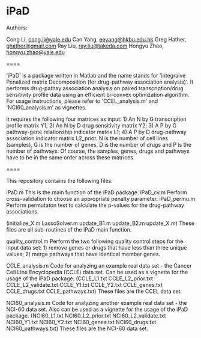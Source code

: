 iPaD
====

Authors: 

Cong Li,      cong.li@yale.edu
Can Yang,     eeyang@hkbu.edu.hk
Greg Hather,  ghather@gmail.com
Ray Liu,      ray.liu@takeda.com
Hongyu Zhao,  hongyu.zhao@yale.edu

====

'iPaD' is a package written in Matlab and the name stands for 'integraive Penalized matrix Decomposition (for drug-pathway association analysis)'. It performs drug-pathay association analysis on paired transcription/drug sensitivity profile data using an efficient bi-convex optimization algorithm. For usage instructions, please refer to 'CCEL_analysis.m' and 'NCI60_analysis.m' as vignettes.

It requires the following four matrices as input: 1) An N by G transcription profile matrix Y1; 2) An N by D drug sensitivity matrix Y2; 3) A P by G pathway-gene relationship indicator matrix L1; 4) A P by D drug-pathway association indicator matrix L2_prior. N is the number of cell lines (samples), G is the number of genes, D is the number of drugs and P is the number of pathways. Of course, the samples, genes, drugs and pathways have to be in the same order across these matrices. 

====

This repository contains the following files:

iPaD.m        This is the main function of the iPaD package.
iPaD_cv.m     Perform cross-validation to choose an appropriate penalty parameter.
iPaD_permu.m  Perform permutaton test to calculate the p-values for the drug-pathway associations.

(initialize_X.m LassoSolver.m update_B1.m update_B2.m update_X.m) 
These files are all sub-routines of the iPaD main function.

quality_control.m   Perform the two following quality control steps for the input data set: 1) remove genes or drugs that have less than three unique values; 2) merge pathways that have identical member genes.

CCLE_analysis.m   Code for analyzing an example real data set - the Cancer Cell Line Encyclopedia (CCLE) data set. Can be used as a vignette for the usage of the iPaD package.
(CCLE_L1.txt CCLE_L2_prior.txt CCLE_L2_validate.txt CCLE_Y1.txt CCLE_Y2.txt CCLE_genes.txt CCLE_drugs.txt CCLE_pathways.txt)
These files are the CCEL data set.

NCI60_analysis.m   Code for analyzing another example real data set - the NCI-60 data set. Also can be used as a vignette for the usage of the iPaD package.
(NCI60_L1.txt NCI60_L2_prior.txt NCI60_L2_validate.txt NCI60_Y1.txt NCI60_Y2.txt NCI60_genes.txt NCI60_drugs.txt NCI60_pathways.txt)
These files are the NCI-60 data set.

